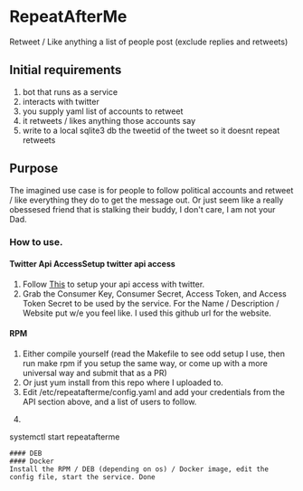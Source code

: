 # RepeatAfterMe
Retweet / Like anything a list of people post (exclude replies and retweets)
## Initial requirements
  1. bot that runs as a service
  2. interacts with twitter
  3. you supply yaml list of accounts to retweet
  4. it retweets / likes anything those accounts say
  5. write to a local sqlite3 db the tweetid of the tweet so it doesnt repeat retweets

## Purpose
The imagined use case is for people to follow political accounts and retweet / like everything they do to get the message out. Or just seem like a really obessesed friend that is stalking their buddy, I don't care, I am not your Dad.

### How to use.
#### Twitter Api AccessSetup twitter api access
  1. Follow [This](https://themepacific.com/how-to-generate-api-key-consumer-token-access-key-for-twitter-oauth/994/) to setup your api access with twitter.
  2. Grab the Consumer Key, Consumer Secret, Access Token, and Access Token Secret to be used by the service. For the Name / Description / Website put w/e you feel like. I used this github url for the website.
#### RPM
  1. Either compile yourself (read the Makefile to see odd setup I use, then run make rpm if you setup the same way, or come up with a more universal way and submit that as a PR)
  2. Or just yum install from this repo where I uploaded to.
  3. Edit /etc/repeatafterme/config.yaml and add your credentials from the API section above, and a list of users to follow.
  4. ```/bin/bash
systemctl start repeatafterme
```
#### DEB
#### Docker
Install the RPM / DEB (depending on os) / Docker image, edit the config file, start the service. Done
